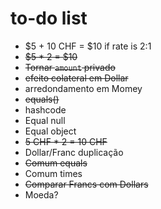 # to-do list

* $5 + 10 CHF = $10 if rate is 2:1
* ~~$5 * 2 = $10~~
* ~~Tornar `amount` privado~~
* ~~efeito colateral em Dollar~~
* arredondamento em Momey
* ~~equals()~~
* hashcode
* Equal null
* Equal object
* ~~5 CHF * 2 = 10 CHF~~
* Dollar/Franc duplicação
* ~~Comum equals~~
* Comum times
* ~~Comparar Francs com Dollars~~
* Moeda?
